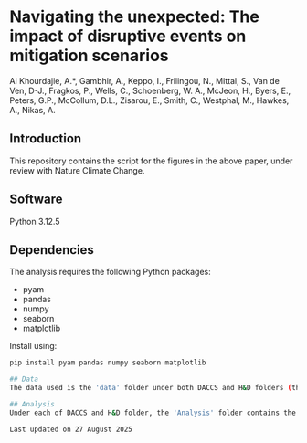 # Navigating the unexpected: The impact of disruptive events on mitigation scenarios
Al Khourdajie, A.*, Gambhir, A., Keppo, I., Frilingou, N., Mittal, S., Van de Ven, D-J., Fragkos, P., Wells, C., Schoenberg, W. A., McJeon, H., Byers, E., Peters, G.P., McCollum, D.L., Zisarou, E., Smith, C., Westphal, M., Hawkes, A., Nikas, A.

## Introduction
This repository contains the script for the figures in the above paper, under review with Nature Climate Change. 

## Software
Python 3.12.5

## Dependencies
The analysis requires the following Python packages:
- pyam
- pandas  
- numpy
- seaborn
- matplotlib

Install using:
```bash
pip install pyam pandas numpy seaborn matplotlib

## Data
The data used is the 'data' folder under both DACCS and H&D folders (the two different stylised scenarios ran in the analysis).

## Analysis
Under each of DACCS and H&D folder, the 'Analysis' folder contains the scripts to generate the figures in the paper. 

Last updated on 27 August 2025
